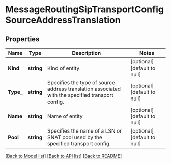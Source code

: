 # MessageRoutingSipTransportConfigSourceAddressTranslation

## Properties
Name | Type | Description | Notes
------------ | ------------- | ------------- | -------------
**Kind** | **string** | Kind of entity | [optional] [default to null]
**Type_** | **string** | Specifies the type of source address translation associated with the specified transport config. | [optional] [default to null]
**Name** | **string** | Name of entity | [optional] [default to null]
**Pool** | **string** | Specifies the name of a LSN or SNAT pool used by the specified transport config. | [optional] [default to null]

[[Back to Model list]](../README.md#documentation-for-models) [[Back to API list]](../README.md#documentation-for-api-endpoints) [[Back to README]](../README.md)


